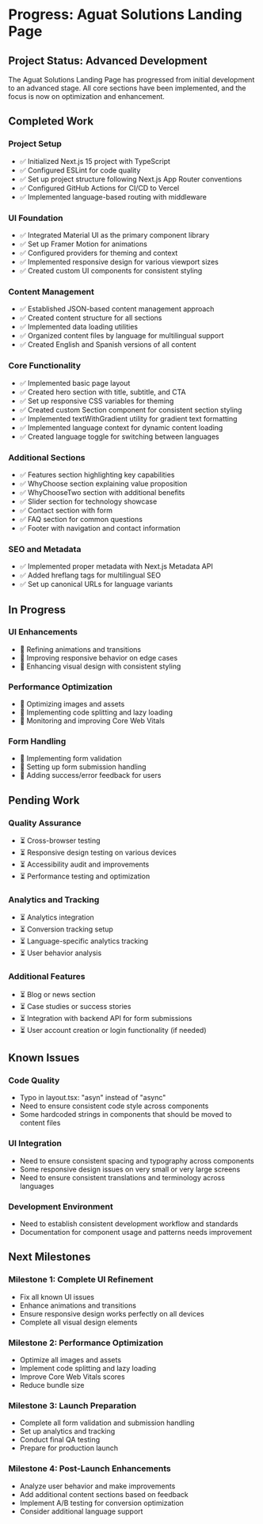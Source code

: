# Progress: Aguat Solutions Landing Page

## Project Status: Advanced Development

The Aguat Solutions Landing Page has progressed from initial development to an advanced stage. All core sections have been implemented, and the focus is now on optimization and enhancement.

## Completed Work

### Project Setup

- ✅ Initialized Next.js 15 project with TypeScript
- ✅ Configured ESLint for code quality
- ✅ Set up project structure following Next.js App Router conventions
- ✅ Configured GitHub Actions for CI/CD to Vercel
- ✅ Implemented language-based routing with middleware

### UI Foundation

- ✅ Integrated Material UI as the primary component library
- ✅ Set up Framer Motion for animations
- ✅ Configured providers for theming and context
- ✅ Implemented responsive design for various viewport sizes
- ✅ Created custom UI components for consistent styling

### Content Management

- ✅ Established JSON-based content management approach
- ✅ Created content structure for all sections
- ✅ Implemented data loading utilities
- ✅ Organized content files by language for multilingual support
- ✅ Created English and Spanish versions of all content

### Core Functionality

- ✅ Implemented basic page layout
- ✅ Created hero section with title, subtitle, and CTA
- ✅ Set up responsive CSS variables for theming
- ✅ Created custom Section component for consistent section styling
- ✅ Implemented textWithGradient utility for gradient text formatting
- ✅ Implemented language context for dynamic content loading
- ✅ Created language toggle for switching between languages

### Additional Sections

- ✅ Features section highlighting key capabilities
- ✅ WhyChoose section explaining value proposition
- ✅ WhyChooseTwo section with additional benefits
- ✅ Slider section for technology showcase
- ✅ Contact section with form
- ✅ FAQ section for common questions
- ✅ Footer with navigation and contact information

### SEO and Metadata

- ✅ Implemented proper metadata with Next.js Metadata API
- ✅ Added hreflang tags for multilingual SEO
- ✅ Set up canonical URLs for language variants

## In Progress

### UI Enhancements

- 🔄 Refining animations and transitions
- 🔄 Improving responsive behavior on edge cases
- 🔄 Enhancing visual design with consistent styling

### Performance Optimization

- 🔄 Optimizing images and assets
- 🔄 Implementing code splitting and lazy loading
- 🔄 Monitoring and improving Core Web Vitals

### Form Handling

- 🔄 Implementing form validation
- 🔄 Setting up form submission handling
- 🔄 Adding success/error feedback for users

## Pending Work

### Quality Assurance

- ⏳ Cross-browser testing
- ⏳ Responsive design testing on various devices
- ⏳ Accessibility audit and improvements
- ⏳ Performance testing and optimization

### Analytics and Tracking

- ⏳ Analytics integration
- ⏳ Conversion tracking setup
- ⏳ Language-specific analytics tracking
- ⏳ User behavior analysis

### Additional Features

- ⏳ Blog or news section
- ⏳ Case studies or success stories
- ⏳ Integration with backend API for form submissions
- ⏳ User account creation or login functionality (if needed)

## Known Issues

### Code Quality

- Typo in layout.tsx: "asyn" instead of "async"
- Need to ensure consistent code style across components
- Some hardcoded strings in components that should be moved to content files

### UI Integration

- Need to ensure consistent spacing and typography across components
- Some responsive design issues on very small or very large screens
- Need to ensure consistent translations and terminology across languages

### Development Environment

- Need to establish consistent development workflow and standards
- Documentation for component usage and patterns needs improvement

## Next Milestones

### Milestone 1: Complete UI Refinement

- Fix all known UI issues
- Enhance animations and transitions
- Ensure responsive design works perfectly on all devices
- Complete all visual design elements

### Milestone 2: Performance Optimization

- Optimize all images and assets
- Implement code splitting and lazy loading
- Improve Core Web Vitals scores
- Reduce bundle size

### Milestone 3: Launch Preparation

- Complete all form validation and submission handling
- Set up analytics and tracking
- Conduct final QA testing
- Prepare for production launch

### Milestone 4: Post-Launch Enhancements

- Analyze user behavior and make improvements
- Add additional content sections based on feedback
- Implement A/B testing for conversion optimization
- Consider additional language support
